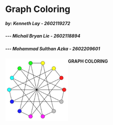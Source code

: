# Graph Coloring
##### by: Kenneth Lay - 2602119272
##### ---  Michail Bryan Lie - 2602118894
##### --- Mohammad Sulthan Azka - 2602209601

<img src="/assets/gcol-log.png" width="200" align="left"/> **GRAPH COLORING**

